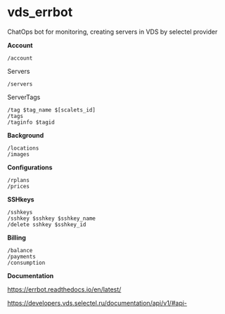 # vds_errbot

ChatOps bot for monitoring, creating servers in VDS by selectel provider

**Account**
    
    /account

Servers
    
    /servers

ServerTags   

    /tag $tag_name $[scalets_id]
    /tags
    /taginfo $tagid

**Background**
    
    /locations
    /images 

**Configurations**

    /rplans
    /prices

**SSHkeys**
    
    /sshkeys
    /sshkey $sshkey $sshkey_name
    /delete sshkey $sshkey_id

**Billing**
    
    /balance
    /payments
    /consumption




**Documentation**

https://errbot.readthedocs.io/en/latest/

https://developers.vds.selectel.ru/documentation/api/v1/#api-

